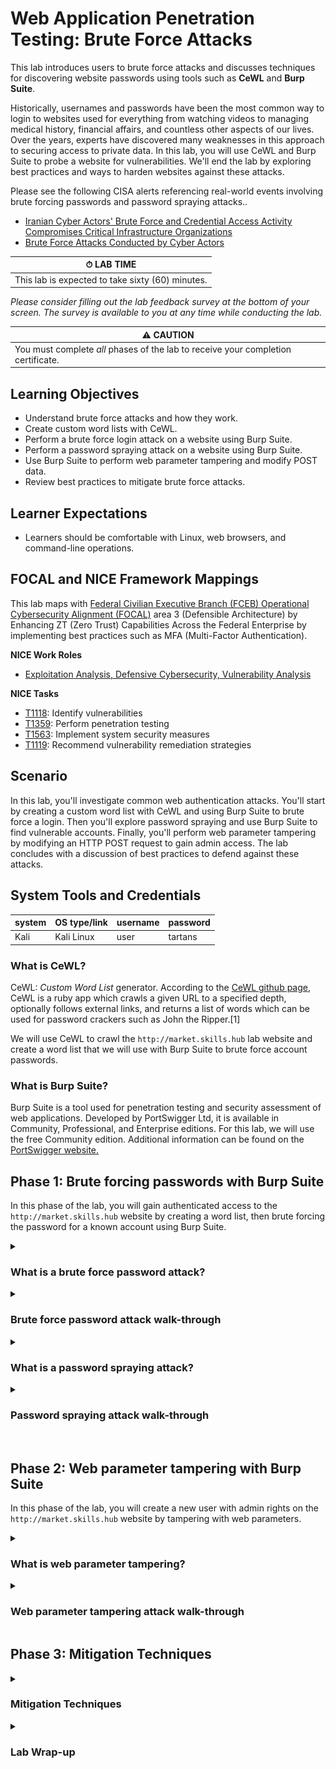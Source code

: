 # Web Application Penetration Testing: Brute Force Attacks

This lab introduces users to brute force attacks and discusses techniques for discovering website passwords using tools such as **CeWL** and **Burp Suite**. 

Historically, usernames and passwords have been the most common way to login to websites used for everything from watching videos to managing medical history, financial affairs, and countless other aspects of our lives. Over the years, experts have discovered many weaknesses in this approach to securing access to private data. In this lab, you will use CeWL and Burp Suite to probe a website for vulnerabilities. We'll end the lab by exploring best practices and ways to harden websites against these attacks.

Please see the following CISA alerts referencing real-world events involving brute forcing passwords and password spraying attacks..

- <a href="https://www.cisa.gov/news-events/cybersecurity-advisories/aa24-290a" target="_blank">Iranian Cyber Actors' Brute Force and Credential Access Activity Compromises Critical Infrastructure Organizations</a>
- <a href="https://www.cisa.gov/news-events/alerts/2018/03/27/brute-force-attacks-conducted-cyber-actors" target="_blank">Brute Force Attacks Conducted by Cyber Actors</a>

| &#9201; LAB TIME                           |
| ------------------------------------------ |
| This lab is expected to take sixty (60) minutes. |

*Please consider filling out the lab feedback survey at the bottom of your screen. The survey is available to you at any time while conducting the lab.*

| &#9888; CAUTION                                              |
| ------------------------------------------------------------ |
| You must complete *all* phases of the lab to receive your completion certificate. |

## Learning Objectives

 - Understand brute force attacks and how they work.
 - Create custom word lists with CeWL.
 - Perform a brute force login attack on a website using Burp Suite.
 - Perform a password spraying attack on a website using Burp Suite.
 - Use Burp Suite to perform web parameter tampering and modify POST data.
 - Review best practices to mitigate brute force attacks.

## Learner Expectations

 - Learners should be comfortable with Linux, web browsers, and command-line operations.

## FOCAL and NICE Framework Mappings

This lab maps with <a href="https://www.cisa.gov/resources-tools/resources/federal-civilian-executive-branch-fceb-operational-cybersecurity-alignment-focal-plan" target="_blank">Federal Civilian Executive Branch (FCEB) Operational Cybersecurity Alignment (FOCAL)</a> area 3 (Defensible Architecture) by Enhancing ZT (Zero Trust) Capabilities Across the Federal Enterprise by implementing best practices such as MFA (Multi-Factor Authentication).

**NICE Work Roles**

- <a href="https://niccs.cisa.gov/workforce-development/nice-framework" target="_blank">Exploitation Analysis, Defensive Cybersecurity, Vulnerability Analysis</a>

**NICE Tasks**

- <a href="https://niccs.cisa.gov/workforce-development/nice-framework" target="_blank">T1118</a>: Identify vulnerabilities
- <a href="https://niccs.cisa.gov/workforce-development/nice-framework" target="_blank">T1359</a>: Perform penetration testing
- <a href="https://niccs.cisa.gov/workforce-development/nice-framework" target="_blank">T1563</a>: Implement system security measures
- <a href="https://niccs.cisa.gov/workforce-development/nice-framework" target="_blank">T1119</a>: Recommend vulnerability remediation strategies

<!-- cut -->

## Scenario

In this lab, you'll investigate common web authentication attacks. You'll start by creating a custom word list with CeWL and using Burp Suite to brute force a login. Then you'll explore password spraying and use Burp Suite to find vulnerable accounts. Finally, you'll perform web parameter tampering by modifying an HTTP POST request to gain admin access. The lab concludes with a discussion of best practices to defend against these attacks.

## System Tools and Credentials

| system | OS type/link |  username | password |
|--------|---------|-----------|----------|
| Kali | Kali Linux | user | tartans |

### What is CeWL? 

CeWL: *Custom Word List* generator. According to the <a href="https://github.com/digininja/CeWL" target="_blank">CeWL github page</a>, CeWL is a ruby app which crawls a given URL to a specified depth, optionally follows external links, and returns a list of words which can be used for password crackers such as John the Ripper.[1]

We will use CeWL to crawl the `http://market.skills.hub` lab website and create a word list that we will use with Burp Suite to brute force account passwords.

### What is Burp Suite? 

Burp Suite is a tool used for penetration testing and security assessment of web applications. Developed by PortSwigger Ltd, it is available in Community, Professional, and Enterprise editions. For this lab, we will use the free Community edition. Additional information can be found on the <a href="https://portswigger.net/burp" target="_blank">PortSwigger website.</a>

## Phase 1: Brute forcing passwords with Burp Suite

In this phase of the lab, you will gain authenticated access to the `http://market.skills.hub` website by creating a word list, then brute forcing the password for a known account using Burp Suite.

<details>
<summary>
<h3>What is a brute force password attack?</h3>
</summary>
<p>

A brute force attack tries many passwords until it finds the right one. This can include guessing numbers by starting at 0 and increasing one at a time or trying different combinations of letters and symbols. A *dictionary* attack is a type of brute force that uses a list of common passwords: things like names, pets, or favorite teams. Brute force attacks take time and resources, especially against strong passwords. The Kali machine in this lab has wordlists stored at <code>/usr/share/wordlists/</code>. For this lab, you'll use the custom wordlist you will create with CeWL.

Next, you'll use CeWL and Burp Suite to try and crack the password for `bcampbell@skills.hub`.

</p>
</details>

<details>
<summary>
<h3>Brute force password attack walk-through</h3>
</summary>
<p>

Start by creating a custom word list to use for the brute force password attack.

1. (**Kali**) Open the `Kali` console and login with the credentials: `user` | `tartans`.

2. (**Kali, Firefox**) Open Firefox and navigate to `http://market.skills.hub`. This lab **does not** use HTTPS. The web server has no SSL/TLS certificate, so all data between your browser and the server is sent in plain text. This setup is intentional.

![market.skills.hub website](./img/1.png)

3. (**Kali, Terminal**) Open a terminal window and run `cewl -h` to view all of the options. You will see the list of available options and arguments that can be used when crawling the website. Start by searching the site for email addresses and writing them to a file named `emails.txt`. In the terminal window, enter the following command:

```text
cewl -e --email_file /home/user/emails.txt http://market.skills.hub
```
![Results of previous command](./img/2.png)

4. (**Kali, Terminal**) Enter the following command to view the contents of the `emails.txt` file:

```text
cat /home/user/emails.txt
```

![Results of cat command](./img/3.png)

We are not using the `emails.txt` file in the first part of the lab. However, we were already using CeWL to scrape the website for useful information so this was a good time to gather email addresses to use in the password spraying attack later in the lab.

5. (**Kali, Terminal**) The next step is to use CeWL to save the words we scraped from the website to use as a potential password list. We use the `-m 8` option to limit the words added to the list to those that are *at least* eight characters in length. In the terminal, enter the following command:

```text
cewl -m 8 -w /home/user/wordlist.txt http://market.skills.hub
```

![Results of cewl command](./img/4.png)

6. (**Kali, Terminal**) View the contents of  `wordlist.txt` file with this command:

```text
cat -n /home/user/wordlist.txt
```

![wordlist.txt](./img/5.png)

Now that we have a custom password list, let's use it with Burp Suite to access the website. Remember: CeWL only scrapes visible content from `http://market.skills.hub`; it doesn't crack passwords or access the site's database. Using CeWL demonstrates another way to gather custom words and terminology to enhance existing word lists.

7. (**Kali, Burp Suite**) Open **Burp Suite**.

![Search bar burpsuite](./img/6.png)

- If you see a message like the one below, click **OK**. You can ignore this warning.

![Burp Suite Community Edition message](./img/7.png)

- Accept the Terms and Conditions.

![Terms and Conditions](./img/8.png)

8. (**Kali, Burp Suite**) On the Welcome screen, select **Temporary project in memory** then click **Next**.

![Temporary project in memory option](./img/9.png)

9. (**Kali, Burp Suite**) Select **Use Burp defaults** then click **Start Burp**.

![Use Burp defaults](./img/10.png)

- If you see a message like the one below, click **OK**. You can ignore this warning.

![Burp Suite is out of date](./img/11.png)

10. (**Kali, Burp Suite**) Select the **Proxy** tab.

![Burp Suite Proxy tab](./img/12.png)

11. Before you can intercept web traffic, you need a web browser configured to use Burp Suite as a proxy.

| &#129513; KEY POINT |
|---| 
| Burp Suite comes with its own browser, which is ready to use for a variety of manual and automated testing purposes. In this lab, we're using Firefox instead so you can learn how to set up a browser to work with Burp by changing the proxy settings. This helps you understand how Burp sees and changes web traffic. Later, you can use the built-in browser if you want something that's already set up and easier to use. |

### Configuring Firefox to work with Burp Suite

- (**Kali, Firefox**) In the upper right corner, click the **hamburger menu** (it's next to the puzzle piece).

![Firefox settings](./img/16.png)

 - Select **Settings**.
 - In the **Find in Settings** field, type `proxy`.
 - Click the **Settings** button.

![Firefox proxy Settings](./img/17.png)

 - In the **Connection Settings** box, select **Manual proxy configuration**.
 - Enter `127.0.0.1` in the **HTTP Proxy** field and `8080` in the **Port** field.
 - Click **OK**.

![Connection Settings](./img/18.png)

- Close the **Settings** tab.

12. (**Kali, Firefox**) In Firefox, navigate to `http://market.skills.hub`.

13. (**Kali, Burp Suite**) In Burp Suite, open the **Proxy** tab.

14. (**Kali, Burp Suite**) Select the **Intercept** sub tab.

![Burp Suite Proxy tab, Intercept tab](./img/19.png)

15. (**Kali, Burp Suite**) If the **Intercept** button shows **Intercept is off**, click it. It should show as: **Intercept is on**.

![Intercept is on](./img/20.png)

16. (**Kali, Firefox**) In Firefox click the **Login** link on the Market website. Before being redirected to the Login page, you are instead taken to Burp Suite.

![Burp Suite GET request](./img/21.png)

Here you see the `GET` request made by the browser as you navigated to the Login page. The request was captured by Burp Suite, but hasn't been delivered to the web server hosting the Market website.

17. (**Kali, Burp Suite**) Click **Forward** and return to Firefox. You're looking at the Login page.

![Login E-Commerce](./img/22.png)

The last few steps demonstrated how Burp Suite is behaving as a proxy between the client web browser and the Market website. All traffic traveling between them is captured and made visible to the user in Burp Suite.

18. (**Kali, Firefox**) Next, we capture the traffic generated during a login attempt. We will attempt to login with the `bcampbell@skills.hub` account. In the browser, navigate to the login page and try logging in with: username `bcampbell@skills.hub` and password `test`. Click the **Login** button.

![Login E-Commerce.png](./img/23.png)

19. (**Kali, Burp Suite**) In Burp Suite, find the `HTTP POST` that was captured during your login attempt.

![Burp Suite HTTP POST](./img/24.png)

20. (**Kali, Burp Suite**) Click the **Forward** button to send the login attempt to the server. The browser says INVALID PASSWORD.

![INVALID PASSWORD](./img/25.png)

21. (**Kali, Burp Suite**) In Burp Suite, under the **Proxy** tab, click **HTTP history**. Here you see your previous `HTTP GET` and `POST` requests. 

![Previous GET and POST](./img/26.png)

22. (**Kali, Burp Suite**) Right-click the `POST` request and select **Send to Intruder**, then select the **Intruder** tab.

![POST context menu](./img/27.png)

![Burp Suite Intruder tab](./img/28.png)

23. (**Kali, Burp Suite**) Look at line 16 in the **Payload positions**. The line should look like this:

```text
email=bcampbell%40skills.hub&password=test&login=
```

Select and highlight the `test` value for the `password` form data, then click **Add** (right side of the screen). This will wrap the password value with delimiters that Burp Suite will use to replace the values when brute forcing the password. Line 16 should now look like this:

```text
email=bcampbell%40skills.hub&password=§test§&login=
```

![Payload positions](./img/29.png)

24. (**Kali, Burp Suite**) The Positions tab is currently selected. Swap to the **Payloads** tab, then click **Load**. Select the `wordlist.txt` file you generated with CeWL from the `/home/user/` directory, then click **Open**.

![Burp Suite Intruder tab](./img/30.png)

![Burp Suite Intruder tab, Payloads](./img/31.png)

25. (**Kali, Burp Suite**) Click the **Start Attack** button (top-right corner).

![Burp Suite Intruder tab, Payloads, Start Attack](./img/32.png)

26. (**Kali, Burp Suite**) If you are greeted with this dialog box, click **OK** to continue.

![Community Edition popup](./img/33.png)

You can now watch the progress of the brute force attack. The bottom of the screen shows the number of attempts out of the total number of words from the `wordlist.txt` file. Remember, the Community Edition of Burp Suite is time throttled so a short word list can take a significant amount of time to complete a brute force attack.

![Intruder attack](./img/34.png)

As you observe the results of the login attempts, note the various values for fields like **Status code** and **Length**. Scrolling through the results you see mostly 200 values for the Status Codes and roughly 1505 for the Length. However, where you see Status Code 302, which indicates a temporary redirect, and a length of 395. This could indicate that a user was logged in and redirected to a different page on the website.

![Intruder attack](./img/35.png)

27. (**Kali, Burp Suite, Firefox**) Note the value for the Payload field of this attempt. The value is `operating`. In the web browser, enter: **Email:** `bcampbell@skills.hub` and **Password:** `operating`. Click **Login**.

![Bcampbell Login](./img/36.png)

28. (**Kali, Burp Suite**) In Burp Suite, look at the **Intercept** sub tab under the **Proxy** tab. Click **Forward** twice then return to your web browser. You should be logged into the Market website and the token for completing the first part of the lab is displayed.

![Token](./img/37.png)

(**Kali, Firefox**) Success! You can see the token you've been rewarded with for discovering the password for the `bcampbell` account. Your token will be different from the one below because tokens are randomly generated for each lab.

```text
BCAMPBELL PASSWORD CRACKED TOKEN = B7D1BDD4
```

29. (**Kali, Burp Suite, Firefox**) Logout of the website and remember to click **Forward** in the **Intercept** tab to return to the `http://market.skills.hub` home page. You may close and discard the additional **Intruder** window that displays the results of the payload attack results.

**Knowledge Check Question 1**: *Which command line option is used with CeWL to scrape email addresses from a website?*

**Knowledge Check Question 2**: *What is the name of the feature in Burp Suite that is used to capture a web browser's interaction with a server?*

**Knowledge Check Question 3**: *What is the name of the feature in Burp Suite that we used to send the same HTTP request multiple times with different payloads (In this case, the payload is the admin's password)?*

Due to the time constraints required to run an exhaustive brute force password attack, this topic will not be covered in this lab. Additional information about using Burp Suite with brute force password attacks can be found <a href="https://portswigger.net/burp/documentation/desktop/testing-workflow/authentication-mechanisms/brute-forcing-passwords" target="_blank">here</a>.

#### Grading Check

**Grading Check 1**: *What is the token that is displayed on the website after logging in as `bcampbell@skills.hub`?*

Copy and submit the token or flag strings in the corresponding question submission field to receive credit.

In the next section, we will discuss password spraying attacks.

</p>
</details>

<details>
<summary>
<h3>What is a password spraying attack?</h3>
</summary>
<p>

This <a href="https://www.cisa.gov/news-events/alerts/2018/03/27/brute-force-attacks-conducted-cyber-actors" target="_blank">CISA alert</a> offers the following explanation: 

"In a traditional brute-force attack, a malicious actor attempts to gain unauthorized access to a single account by guessing the password. This can quickly result in a targeted account getting locked-out, as commonly used account-lockout policies allow three to five bad attempts during a set period of time. During a password-spray attack (also known as the “low-and-slow” method), the malicious actor attempts a single password against many accounts before moving on to attempt a second password, and so on. This technique allows the actor to remain undetected by avoiding rapid or frequent account lockouts.

Password spray campaigns typically target single sign-on (SSO) and cloud-based applications utilizing federated authentication protocols. An actor may target this specific protocol because federated authentication can help mask malicious traffic. Additionally, by targeting SSO applications, malicious actors hope to maximize access to intellectual property during a successful compromise." `[2]`

In the next section, you will use Burp Suite to perform a password spraying attack.

</p>
</details>

<details>
<summary>
<h3>Password spraying attack walk-through</h3>
</summary>
<p>

*Note: Steps 1-5 rehash the process taken in the previous section of the lab. If you still have Burp open at the Proxy tab, Intercept is turned on, and have the `http://market.skills.hub` home page open, you can skip to step 6*

1. (**Kali**) Open the `Kali` console and login with these credentials: `user` | `tartans`.

2. (**Kali, Firefox**) Open Firefox and navigate to: `http://market.skills.hub`.

3. (**Kali, Burp Suite**) Open **Burp Suite**. See the procedures above if you have questions about configuring your web browser for use with Burp Suite as a proxy.

4. (**Kali, Burp Suite**) Select the **Proxy** tab, then select the **Intercept** sub tab.

![Burp Suite, Proxy tab, Intercept](./img/38.png)

5. (**Kali, Burp Suite**) If the **Intercept** button shows **Intercept is off**, click it. It should show as **Intercept is on**.

![Intercept is on](./img/20.png)

6. (**Kali, Firefox**) In your browser, click the **Login** link on the Market website. Before being redirected to the login page, you are taken to Burp Suite.

![Burp Suite](./img/39.png)

7. (**Kali, Burp Suite**) Notice the `GET` request made by the browser as you navigated to the login page. The request was captured by Burp Suite, but hasn't been delivered to the web server hosting the Market website.

8. (**Kali, Burp Suite**) Click the **Forward** button in Burp Suite then return to Firefox. You are looking at the login page.

![Login E-Commerce](./img/22.png)

The last few steps demonstrated how Burp Suite is behaving as a proxy between the client web browser and the Market website. All traffic traveling between them is captured and made visible to the user in Burp Suite.

9. (**Kali, Firefox**) Next, you'll capture the traffic generated during a login attempt. We will try to login with the `bcampbell@skills.hub` account. In the browser, navigate to the login page and try logging in with username: `bcampbell@skills.hub` and password: `test`. Click the **Login** button.

10. (**Kali, Burp Suite**) In Burp Suite, find the `HTTP POST` that was captured during your login attempt.

![Burp Suite HTTP POST](./img/40.png)

11. (**Kali, Burp Suite**) Right-click anywhere in the text of the `POST` body and select **Send to Intruder**.

![Burp Suite context menu, Send to Intruder](./img/41.png)

12. (**Kali, Burp Suite**) Click the **Intruder** tab.

![Burp Suite Intruder tab](./img/42.png)

13. (**Kali, Burp Suite**) On line 16 of the `POST` body, highlight the value of email address and click **Add** to wrap the value in delimeters. For the purposes of this lab, we will use the password `delicious`. Change the value of the `password` field on line 16 from `test` to `delicious`.

![Burp Suite, Payload positions](./img/43.png)

Line 16 should now look like this:

```text
email=§bcampbell%40skills.hub§&password=delicious&login=
```

14. (**Kali, Burp Suite**) Select the**Payloads** tab.

![Burp Suite, Payloads tab](./img/44.png)

15. (**Kali, Burp Suite**) Click **Load** and select the `/home/user/emails.txt` file we generated with CeWL in the first phase of the lab, then click **Open**.

![Open emails.txt](./img/45.png)

In this password spraying attack, we modified our procedure from the original brute force password attack to use a single password against a list of known logins.

16. (**Kali, Burp Suite**) Click the **Start Attack** button (right side of the screen).

![Burp Suite, Start Attack](./img/46.png)

17. (**Kali, Burp Suite**) Click **OK** on the dialog box that appears to inform you about the Community Edition of Burp Suite.

18. (**Kali, Burp Suite**) Analyze the results of the password spraying attack. Notice three results with a Status code of 302. Take note of the number of results with a 302 Status code because this is the answer to the question if you can confirm your results below.

![302 Status Code](./img/47.png)

19. (**Kali, Burp Suite**) To confirm our results, copy the email from a result with Status code 302, e.g., `bsudo@mushmarket%2ecom`. Replace `%2e` with a period (`.`) so it becomes `bsudo@mushmarket.com`, or the login won't work.

20. (**Kali, Burp Suite**) In Burp Suite, click the **Proxy** tab and make sure to turn off the **Intercept** feature. 

![Intercept is off](./img/48.png)

21. (**Kali, Firefox**) Browse to `http://market.skills.hub` and click the LOGIN link. Enter these credentials: **Email:** `bsudo@mushmarket.com` and **Password:** `delicious`. Click **Login**.

22. (**Kali, Firefox**) Welcome to the Mushroom Market! The login should succeed, confirming that the three results with Status code 302 were valid. This will be the answer for the grading check. It shows that three accounts used the same weak password, demonstrating how effective password spraying can be for finding valid logins.

23. (**Kali, Burp Suite, Firefox**) Logout of the website and remember to click **Forward** in the **Intercept** tab to return to the `http://market.skills.hub` home page. You may close and discard the additional **Intruder** window that displays the results of the payload attack results.

#### Grading Check

**Grading Check 2**: *How many accounts were found to be vulnerable to the password spraying attack when using the password 'delicious'?*

Copy and submit the token or flag strings in the corresponding question submission field to receive credit.

In the next section, we will discuss web parameter tampering.

</p>
</details>

<br />

## Phase 2: Web parameter tampering with Burp Suite

In this phase of the lab, you will create a new user with admin rights on the `http://market.skills.hub` website by tampering with web parameters.

<details>
<summary>
<h3>What is web parameter tampering?</h3>
</summary>
<p>

The OWASP Foundation describes a web parameter tampering attack in this way:  

The Web Parameter Tampering attack is based on the manipulation of parameters exchanged between client and server to modify application data, such as user credentials and permissions, price and quantity of products, etc. Usually, this information is stored in cookies, hidden form fields, or URL Query Strings, and is used to increase application functionality and control.

This attack can be performed by a malicious user who wants to exploit the application for their own benefit, or an attacker who wishes to attack a third person using a Man-in-the-middle attack. In both cases, tools likes Webscarab and Paros proxy are mostly used.

The attack success depends on integrity and logic validation mechanism errors, and its exploitation can result in other consequences including XSS, SQL Injection, file inclusion, and path disclosure attacks.`[3]`

In the next part of this lab, we will perform a web parameter tampering attack using Burp Suite’s Repeater to change a value in the query string and register a new user account with admin permissions.

</p>
</details>

<details>
<summary>
<h3>Web parameter tampering attack walk-through</h3>
</summary>
<p>

We will use Burp Suite Proxy and Intruder to capture the user registration process and change the <code>is_admin</code> parameter in the query string to true. This will create a new user account with administrative permissions on the <code>http://market.skills.hub</code> website.

If needed, follow the steps from the *Configuring Firefox to work with Burp Suite* section above to set up Firefox to route traffic through Burp Suite as a proxy, so you can capture and modify HTTP requests.

1. (**Kali, Burp Suite**) Make sure Burp Suite is running and that **Intercept is on** under the **Proxy** tab.

2. (**Kali, Firefox**) Open Firefox (if not already open) and browse to `http://market.skills.hub`. In Burp Suite, click **Forward** to let the `GET` request pass through.

3. (**Kali, Firefox, Burp Suite**) In Firefox, click the **REGISTER** link at the top of the page. Then click the **Forward** button again in Burp Suite.

![Home E-Commerce screen](./img/49.png)

![Burp Suite, Proxy tab, Intercept](./img/50.png)

4. (**Kali, Burp Suite**) In Firefox, complete the registration form:

```text
Username: jdoe
Password: password123
Email: jdoe@skills.hub
```

![Register E-Commerce screen](./img/51.png)

5. (**Kali, Firefox, Burp Suite**) Click the **Register** button. Then click the **Forward** button in Burp Suite to complete the `HTTP POST` request.

![Burp Suite, Proxy tab, Intercept, HTTP POST](./img/52.png)

6. (**Kali, Firefox**) In Firefox, you should see a page confirming that the account registration was successful.

![registration successful!](./img/53.png)

7. (**Kali, Burp Suite**) In Burp Suite, go to the **HTTP history** tab and find the `POST` request to `/register.php`. You’ll see that the request is posting to `/register.php?is_admin=0`.

![HTTP History, POST](./img/54.png)

8. It looks like the developers are passing a flag for admin permissions in the query string of the `POST` request. Let’s try tampering with that value to see what happens..

9. (**Kali, Burp Suite**) Right-click the `POST` request used to register the `jdoe` account and select **Send to Repeater**.

![Burp Suite Context menu](./img/55.png)

10. (**Kali, Burp Suite**) Click the **Repeater** tab at the top of the Burp Suite screen.

![Burp Suite, Repeater tab](./img/56.png)

11. (**Kali, Burp Suite**) We are going to modify lines 1 and 16 of the captured request.

![Captured POST](./img/57.png)

12. (**Kali, Burp Suite**) Change the `0` in the `is_admin` query string value on line 1 to a `1`. Before the change, line 1 should look like this:

```text
POST /register.php?is_admin=0 HTTP/1.1
```

After the change, line 1 should look like this:

```text
POST /register.php?is_admin=1 HTTP/1.1
```

13. (**Kali, Burp Suite**) We can’t use the same info to create a new account, so we need to change the `username` and `email` fields in the `POST` form data. Before making changes, line 16 should look like this:

```text
username=jdoe&password=password123&email=jdoe%40skills.hub&register=
```

14. (**Kali, Burp Suite**) Change the `username` to `jdoe2` and the `email` to `jdoe2@skills.hub`. Line 16 should now look like this:

```text
username=jdoe2&password=password123&email=jdoe2%40skills.hub&register=
```

![Line 16](./img/58.png)

15. (**Kali, Burp Suite**) Click the **Send** button to submit the modified `POST` request to the web server.

![Burp Suite, Repeater tab, Send](./img/59.png)

You should see the response appear in Burp Suite to the right of the request you just sent. Line 1 of the response should show a success with an `HTTP` status code of 200.

```text
HTTP/1.1 200 OK
```

![HTTP status code 200](./img/60.png)

16. Scroll to the bottom of the response. You’ll see HTML text confirming that the account registration was successful.

```text
<div class='alert alert-success'>Registration successful!</div>
```

![Registration successful!](./img/61.png)

17. (**Kali, Firefox**) Go back to Firefox and click the **LOGIN** link.

18. (**Kali, Burp Suite**) Return to Burp Suite and click the **Proxy** tab at the top of the page. Then click the **Intercept** sub-tab. Click the **Intercept is on** button to turn off traffic interception.

![Burp Suite, Proxy tab, Intercept, Intercept is on](./img/62.png)

19. (**Kali, Firefox**) Go back to Firefox and then go to the **LOGIN** page (remember to forward as necessary on the **Proxy**->**Intruder** tab).

20. (**Kali, Firefox**) Enter the credentials used to create the `jdoe2` account:

```text
Email: jdoe2@skill.hub
Password: password123
```

21. (**Kali, Firefox**) Click the **Login** button (again forward the requests as needed in the **Proxy**->**Intruder** popup).

22. (**Kali, Firefox**) 🎉 Success! After logging in, you’ll see a message confirming your new administrator account. By changing the query string value to 1 when creating the account, you successfully elevated your privileges to administrator level.

![Token](./img/63.png)

**Knowledge Check Question 4**: *Which Burp Suite feature can we use to send the modified user registration POST when performing the web parameter tampering attack?*

#### Grading Check

**Grading Check 3**: *What is the token that is displayed on the website after registering an administrator account and logging in with that new account?*

Copy and submit the token or flag strings in the corresponding question submission field to receive credit.

</p>
</details>

## Phase 3: Mitigation Techniques

<details>
<summary>
<h3>Mitigation Techniques</h3>
</summary>
<p>

This lab covered several ways to bypass traditional username/password authentication. In Phase 3 of the lab, however, you will learn about seven proven ways to help prevent brute force, password spraying, and parameter tampering attacks. They are:

1. [Strong Passwords](#strong-passwords)
2. [Multifactor Authentication](#multifactor-authentication)
3. [Rate Limiting](rate-limiting)
4. [Password Lockout Policies](password-lockout-policies)
5. [CAPTCHAS](captchas)
6. [Account Monitoring](#account-monitoring)
7. [Check for Compromised Credentials](#check-for-compromised-credentials)

#### Strong Passwords

<a href="https://www.cisa.gov/secure-our-world/use-strong-passwords" target="_blank">CISA provides three simple tips</a> you can use to generate strong passwords `[4]`.

##### Tip #1: Make them long
At least 16 characters--longer is stronger!

##### Tip #2: Make them random

Two ways to do this are:

Use a random string of mixed-case letters, numbers and symbols. For example:

- `cXmnZK65rf*&DaaD`
- `Yuc8$RikA34%ZoPPao98t`

Another option is to create a memorable phrase of 4 - 7 unrelated words. This is called a "passphrase." For example:

- Good: `HorsePurpleHatRun`
- Great: `HorsePurpleHatRunBay`
- Amazing: `Horse Purple Hat Run Bay Lifting`

*You can use spaces before or between words if you prefer!*

##### Tip #3: Make them unique 

Use a different strong password for each account.

For example:

- Bank: `k8dfh8c@Pfv0gB2`
- Email account: `legal tiny facility freehand probable enamel`
- Social media account: `e246gs%mFs#3tv6`

You can find additional guidance for creating strong passwords here: <a href="https://www.cisa.gov/resources-tools/training/formulate-strong-passwords-and-pin-codes" target="_blank">Formulate Strong Passwords and PIN Codes</a>.

This poster from Hive Systems shows how long it would take to brute force passwords of various lengths and complexities.

![Hive Systems poster](./img/hive-brute-force-password.jpg)

#### Multifactor Authentication

Multifactor authentication (MFA or 2FA) is a method where users must provide two or more forms of verification. For example, instead of just entering a username and password, a user might receive a PIN via text or email to enter during login.

On their [MFA page](https://www.cisa.gov/MFA), CISA describes MFA like this:

MFA is a layered approach to securing your online accounts and the data they contain. When you enable MFA in your online services (like email), you must provide a combination of two or more authenticators to verify your identity before the service grants you access. Using MFA protects your account more than just using a username and password.

Users who enable MFA are significantly less likely to get hacked. Why? Because even if a malicious cyber actor compromises one factor (like your password), they will be unable to meet the second authentication requirement, which ultimately stops them from gaining access to your accounts.

Online services want to make sure you are who you say you are, and--more importantly--they want to prevent unauthorized individuals from accessing your account and data. So, they are taking a step to double check. Instead of asking you just for something you know (e.g., a password)--which can be reused, more easily cracked, or stolen--they can verify it's you by asking for another piece of information:

They'll ask for: 

- **Something you know**, like a PIN number or a password.
- **Something you have**, like an authentication application or a confirmation text on your phone.
- **Something you are**, like a fingerprint or face scan. `[5]`

Learn more about [MFA on the CISA web site](https://www.cisa.gov/MFA).

#### Rate Limiting

Rate limiting helps slow down brute force attacks by controlling how often login attempts can be made. It is usually implemented on the server side or a network device that handles the requests. Some examples of rate limiting include:

- Introducing a small constant or random amount of time before another login attempt is allowed.
- Dropping requests from IP addresses that send too many requests.

#### Password Lockout Policies

Password lockout policies are designed to prevent brute force attacks by locking an account after a set number of wrong password attempts. After that, even the correct password won’t work. While this can stop attackers, it might also prevent legitimate users from logging in. However, malicious users could also use this method to lock many accounts on purpose, creating a denial of service (DoS) attack. This is where CAPTCHAs may help by blocking automated login attempts.

#### CAPTCHAS

According to `www.captcha.net`, a CAPTCHA is:

...a program that protects websites against bots by generating and grading tests that humans can pass but current computer programs cannot. For example, humans can read distorted text as the one shown below, but current computer programs can't:

![Recaptcha example](./img/recaptcha-example.gif)

The term CAPTCHA (for Completely Automated Public Turing Test To Tell Computers and Humans Apart) was coined in 2000 by Luis von Ahn, Manuel Blum, Nicholas Hopper and John Langford of Carnegie Mellon University. `[13]`

#### Account Monitoring

System administrators should have policies to regularly identify and manage inactive accounts. Unused accounts should be locked, deactivated, or removed to reduce security risks. These policies can be implemented using automated tools that scan for unused accounts or by regularly scheduled manual reviews.

#### Check for Compromised Credentials

**Have I Been Pwned** (`haveibeenpwned.com`) is a website where you check if your email address is part of known data breaches. HIBP indicates whether additional information, such as passwords, were disclosed in those data breaches.

See: <a href="https://haveibeenpwned.com/" target="_blank">have i been pwned?</a>

And finally, additional information about preventing brute force attacks can be found on the <a href="https://owasp.org/www-community/controls/Blocking_Brute_Force_Attacks" target="_blank">OWASP Foundation's website</a>.

**Knowledge Check Question 5**: *What is the acronym for the security method that requires users to verify their identity using multiple authentication factors?*

**Knowledge Check Question 6**: *True or false, the following three pieces of information are common identifiers in multifactor authentication: Something you know, Something you don't have, Something you are.*

</p>
</details>

<details>
<summary>
<h3>Lab Wrap-up</h3>
</summary>
<p>

### Conclusion

This lab provided hands-on experience with common web authentication attacks and their defenses. You practiced brute forcing and password spraying using Burp Suite, and performed web parameter tampering to escalate privileges. These exercises reinforced how attackers exploit weak authentication and how proper mitigation techniques can reduce risk. 

During this lab, you:

- Learned about brute forcing passwords, password spraying, and web parameter tampering.
- Used Burp Suite to exploit the website using those attack methods.
- Learned about mitigation techniques you can use to protect websites from those attack methods.

Skills exercised:

- S0248: Skill in performing target system analysis
- S0440: Skill in identifying target vulnerabilities
- S0504: Skill in identifying vulnerabilities
- S0667: Skill in assessing security controls
- S0544: Skill in recognizing vulnerabilities

### Answer Key

**Knowledge Check Question 1**: Which command line option is used with CeWL to scrape email addresses from a website?

 - *-e* or *--email*

**Knowledge Check Question 2**: What is the name of the feature in Burp Suite that is used to capture a web browser's interaction with a server?

 - *Proxy*

**Knowledge Check Question 3**: What is the name of the feature in Burp Suite that we used to send the same HTTP request multiple times with different payloads (In this case, the payload is the admin's password)?
 - *Intruder*

**Knowledge Check Question 3**: What payload type must be selected in Burp Suite Intruder to perform a true brute force attack?

 - *Brute forcer*

**Knowledge Check Question 4**: Which Burp Suite feature can we use to send the modified user registration POST when performing the web parameter tampering attack?
 - *Repeater*

**Knowledge Check Question 5**: What is the acronym for the security method that requires users to verify their identity using multiple authentication factors?

 - *MFA*

**Knowledge Check Question 6**: True or false, the following three pieces of information are common identifiers in multifactor authentication: Something you know, Something you don't have, Something you are.
 - *False*

### References

- [1] <a href="https://github.com/digininja/CeWL" target="_blank">CeWL</a>

- [2] <a href="https://www.cisa.gov/news-events/alerts/2018/03/27/brute-force-attacks-conducted-cyber-actors" target="_blank">CISA Alert: Brute Force Attacks Conducted by Cyber Actors</a>

- [3] <a href="https://owasp.org/www-community/attacks/Web_Parameter_Tampering" target="_blank">OWASP: Web Parameter Tampering</a>

- [4] <a href="https://www.cisa.gov/secure-our-world/use-strong-passwords" target="_blank">An Easy Way to Protect Your Accounts</a>

- [5] <a href="https://www.cisa.gov/MFA" target="_blank">MFA on the CISA website</a>

- [6] <a href="https://www.cisa.gov/news-events/cybersecurity-advisories/aa24-290a" target="_blank">CISA Advisory: Iranian Cyber Actors’ Brute Force and Credential Access Activity Compromises Critical Infrastructure Organizations</a>

- [7] <a href="https://www.cisa.gov/news-events/alerts/2018/03/27/brute-force-attacks-conducted-cyber-actors" target="_blank">CISA Alert: Brute Force Attacks Conducted by Cyber Actors</a>

- [8] <a href="https://portswigger.net/burp" target="_blank">Burp Suite from PortSwigger</a>

- [9] <a href="https://www.cisa.gov/news-events/alerts/2024/10/16/cisa-fbi-nsa-and-international-partners-release-advisory-iranian-cyber-actors-targeting-critical" target="_blank">CISA Alert: CISA, FBI, NSA, and International Partners Release Advisory on Iranian Cyber Actors Targeting Critical Infrastructure Organizations Using Brute Force</a>

- [10] <a href="https://www.cisa.gov/news-events/alerts/2019/08/08/acsc-releases-advisory-password-spraying-attacks" target="_blank">ACSC Releases Advisory on Password Spraying Attacks</a>

- [11] <a href="https://portswigger.net/burp/documentation/desktop/testing-workflow/authentication-mechanisms/brute-forcing-passwords" target="_blank">Brute-forcing passwords with Burp Suite</a>

- [12] <a href="https://www.cisa.gov/MFA" target="_blank">CISA MFA</a>

- [13] <a href="http://www.captcha.net/" target="_blank">CAPTCHA website</a>

- [14] <a href="https://www.cisa.gov/resources-tools/resources/federal-civilian-executive-branch-fceb-operational-cybersecurity-alignment-focal-plan" target="_blank">Federal Civilian Executive Branch (FCEB) Operational Cybersecurity Alignment (FOCAL)</a>

- [15] <a href="https://niccs.cisa.gov/workforce-development/nice-framework" target="_blank">NICE Framework</a>

- [16] <a href="https://www.hivesystems.com/blog/are-your-passwords-in-the-green" target="_blank">Are Your Passwords in the Green?</a>

- [17] <a href="https://haveibeenpwned.com/" target="_blank">have i been pwned?</a>

</p>
</details>
